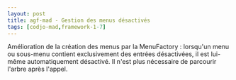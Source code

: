 ```yaml
---
layout: post
title: agf-mad - Gestion des menus désactivés
tags: [codjo-mad,framework-1-7]
---
```

Amélioration de la création des menus par la MenuFactory : lorsqu'un menu ou sous-menu contient exclusivement des entrées désactivées, il est lui-même automatiquement désactivé. Il n'est plus nécessaire de parcourir l'arbre après l'appel.